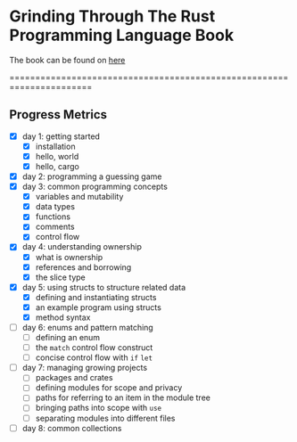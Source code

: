# Grinding Through The Rust Programming Language Book

The book can be found on [here](https://doc.rust-lang.org/book/)

======================================================================
## Progress Metrics
* [x] day 1: getting started
    * [x] installation
    * [x] hello, world
    * [x] hello, cargo
* [x] day 2: programming a guessing game
* [x] day 3: common programming concepts
    * [x] variables and mutability
    * [x] data types
    * [x] functions
    * [x] comments
    * [x] control flow
* [x] day 4: understanding ownership
    * [x] what is ownership
    * [x] references and borrowing
    * [x] the slice type
* [x] day 5: using structs to structure related data
    * [x] defining and instantiating structs
    * [x] an example program using structs
    * [x] method syntax
* [ ] day 6: enums and pattern matching
    * [ ] defining an enum
    * [ ] the `match` control flow construct
    * [ ] concise control flow with `if` `let`
* [ ] day 7: managing growing projects
    * [ ] packages and crates
    * [ ] defining modules for scope and privacy
    * [ ] paths for referring to an item in the module tree
    * [ ] bringing paths into scope with `use`
    * [ ] separating modules into different files
* [ ] day 8: common collections
